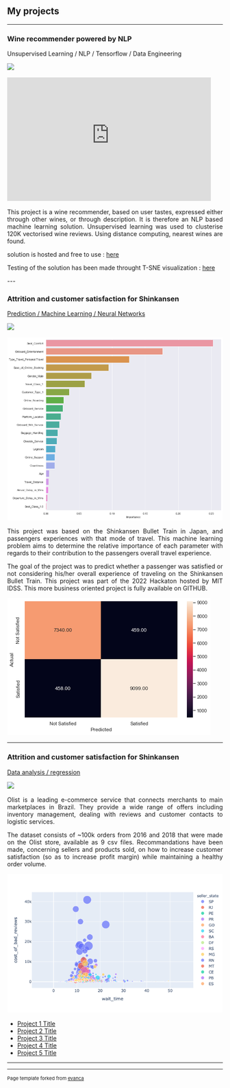 ## My projects

---

### Wine recommender powered by NLP

Unsupervised Learning / NLP / Tensorflow / Data Engineering

[![](https://img.shields.io/badge/Github-code-color?logo=github)](https://github.com/arthurchiquet/Wine_recommender_api)

<iframe src="https://skema-my.sharepoint.com/personal/brahim_alamihassani_skema_edu/_layouts/15/Doc.aspx?sourcedoc={8fe1a2d2-0de4-49ce-a3fa-08816aab0f4a}&amp;action=embedview&amp;wdAr=1.7777777777777777&amp;wdEaaCheck=0" width="476px" height="288px" frameborder="0">This is an embedded <a target="_blank" href="https://office.com">Microsoft Office</a> presentation, powered by <a target="_blank" href="https://office.com/webapps">Office</a>.</iframe>

<div style="text-align: justify">


This project is a wine recommender, based on user tastes, expressed either through other wines, or through description. It is therefore an NLP based machine learning solution. Unsupervised learning was used to clusterise 120K vectorised wine reviews. Using distance computing, nearest wines are found.


solution is hosted and free to use : [here](http://google-your-wine.herokuapp.com/)


Testing of the solution has been made throught T-SNE visualization : [here](https://projector.tensorflow.org/?config=https://gist.githubusercontent.com/arthurchiquet/7a34ec908855cd6729d15a71ed25a812/raw/7f7468821b0a5d4e77f6fe7d29245ae159ddf388/Embeddings)
<div>
---

### Attrition and customer satisfaction for Shinkansen

[Prediction / Machine Learning / Neural Networks](/pdf/sample_presentation.pdf)


[![](https://img.shields.io/badge/Github-code-color?logo=github)](https://github.com/Ahbis/shinkanzen)

<img src="images/importance_features.png?raw=true"/>


This project was based on the Shinkansen Bullet Train in Japan, and passengers experiences with that mode of travel. This machine learning problem aims to determine the relative importance of each parameter with regards to their contribution to the passengers overall travel experience. 


The goal of the project was to predict whether a passenger was satisfied or not considering his/her overall experience of traveling on the Shinkansen Bullet Train. This project was part of the 2022 Hackaton hosted by MIT IDSS. This more business oriented project is fully available on GITHUB.


<img src="images/xgboost_accuracy.png?raw=true"/>


---

### Attrition and customer satisfaction for Shinkansen

[Data analysis / regression](/pdf/sample_presentation.pdf)


[![](https://img.shields.io/badge/Github-code-color?logo=github)](https://github.com/Ahbis/shinkanzen)


Olist is a leading e-commerce service that connects merchants to main marketplaces in Brazil. They provide a wide range of offers including inventory management, dealing with reviews and customer contacts to logistic services.

The dataset consists of ~100k orders from 2016 and 2018 that were made on the Olist store, available as 9 csv files. Recommandations have been made, concerning sellers and products sold, on how to increase customer satisfaction (so as to increase profit margin) while maintaining a healthy order volume.



<img src="images/olist.png?raw=true"/>


- [Project 1 Title](http://example.com/)
- [Project 2 Title](http://example.com/)
- [Project 3 Title](http://example.com/)
- [Project 4 Title](http://example.com/)
- [Project 5 Title](http://example.com/)

---




---
<p style="font-size:11px">Page template forked from <a href="https://github.com/evanca/quick-portfolio">evanca</a></p>
<!-- Remove above link if you don't want to attibute -->
